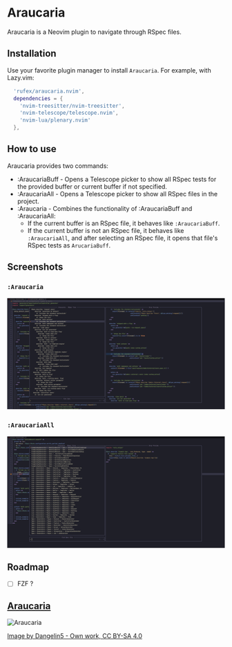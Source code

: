 # Araucaria

Araucaria is a Neovim plugin to navigate through RSpec files.

## Installation

Use your favorite plugin manager to install `Araucaria`. For example, with Lazy.vim:

```lua
  'rufex/araucaria.nvim',
  dependencies = {
    'nvim-treesitter/nvim-treesitter',
    'nvim-telescope/telescope.nvim',
    'nvim-lua/plenary.nvim'
  },
```

## How to use

Araucaria provides two commands:

- :AraucariaBuff - Opens a Telescope picker to show all RSpec tests for the provided buffer or current buffer if not specified.
- :AraucariaAll - Opens a Telescope picker to show all RSpec files in the project.
- :Araucaria - Combines the functionality of :AraucariaBuff and :AraucariaAll:
  - If the current buffer is an RSpec file, it behaves like `:AraucariaBuff`.
  - If the current buffer is not an RSpec file, it behaves like `:AraucariaAll`, and after selecting an RSpec file, it opens that file's RSpec tests as `ArucariaBuff`.

## Screenshots

### `:Araucaria`

![Araucaria](./assets/araucaria.png)

### `:AraucariaAll`

![AraucariaAll](./assets/araucaria_all.png)

## Roadmap

- [ ] FZF ?

## [Araucaria](https://en.m.wikipedia.org/wiki/Araucaria)

![Araucaria](https://upload.wikimedia.org/wikipedia/commons/thumb/2/20/Araucaria_araucana%2C_Zainuco%2C_Neuquen%2C_Argentina.jpg/1530px-Araucaria_araucana%2C_Zainuco%2C_Neuquen%2C_Argentina.jpg)

[Image by Dangelin5 - Own work, CC BY-SA 4.0](https://commons.wikimedia.org/w/index.php?curid=57620752)
